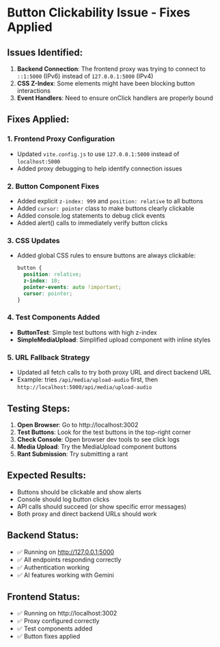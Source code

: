 # Button Clickability Issue - Fixes Applied

## Issues Identified:
1. **Backend Connection**: The frontend proxy was trying to connect to `::1:5000` (IPv6) instead of `127.0.0.1:5000` (IPv4)
2. **CSS Z-Index**: Some elements might have been blocking button interactions
3. **Event Handlers**: Need to ensure onClick handlers are properly bound

## Fixes Applied:

### 1. Frontend Proxy Configuration
- Updated `vite.config.js` to use `127.0.0.1:5000` instead of `localhost:5000`
- Added proxy debugging to help identify connection issues

### 2. Button Component Fixes
- Added explicit `z-index: 999` and `position: relative` to all buttons
- Added `cursor: pointer` class to make buttons clearly clickable
- Added console.log statements to debug click events
- Added alert() calls to immediately verify button clicks

### 3. CSS Updates
- Added global CSS rules to ensure buttons are always clickable:
  ```css
  button {
    position: relative;
    z-index: 10;
    pointer-events: auto !important;
    cursor: pointer;
  }
  ```

### 4. Test Components Added
- **ButtonTest**: Simple test buttons with high z-index
- **SimpleMediaUpload**: Simplified upload component with inline styles

### 5. URL Fallback Strategy
- Updated all fetch calls to try both proxy URL and direct backend URL
- Example: tries `/api/media/upload-audio` first, then `http://localhost:5000/api/media/upload-audio`

## Testing Steps:

1. **Open Browser**: Go to http://localhost:3002
2. **Test Buttons**: Look for the test buttons in the top-right corner
3. **Check Console**: Open browser dev tools to see click logs
4. **Media Upload**: Try the MediaUpload component buttons
5. **Rant Submission**: Try submitting a rant

## Expected Results:
- Buttons should be clickable and show alerts
- Console should log button clicks
- API calls should succeed (or show specific error messages)
- Both proxy and direct backend URLs should work

## Backend Status:
- ✅ Running on http://127.0.0.1:5000
- ✅ All endpoints responding correctly
- ✅ Authentication working
- ✅ AI features working with Gemini

## Frontend Status:
- ✅ Running on http://localhost:3002
- ✅ Proxy configured correctly
- ✅ Test components added
- ✅ Button fixes applied
